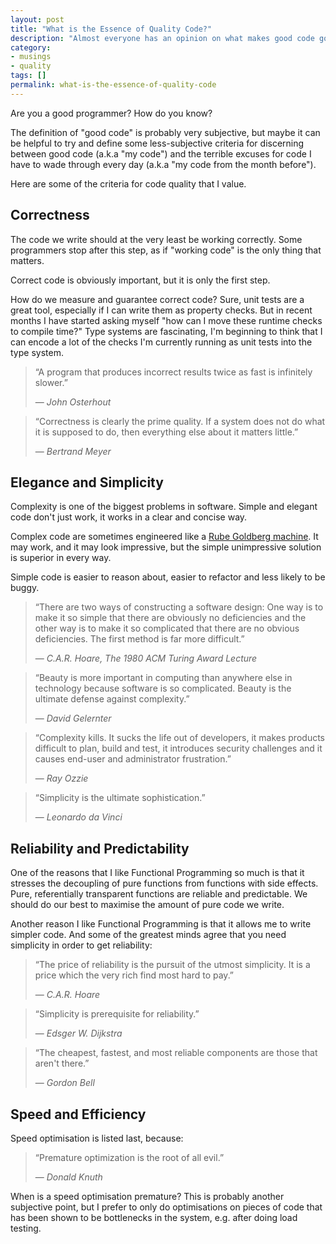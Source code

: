 ```yaml
---
layout: post
title: "What is the Essence of Quality Code?"
description: "Almost everyone has an opinion on what makes good code good. Here are some of mine."
category:
- musings
- quality
tags: []
permalink: what-is-the-essence-of-quality-code
---
```


Are you a good programmer? How do you know?

The definition of "good code" is probably very subjective, but maybe it can be helpful to try and define some less-subjective criteria for discerning between good code (a.k.a "my code") and the terrible excuses for code I have to wade through every day (a.k.a "my code from the month before").

Here are some of the criteria for code quality that I value.

## Correctness

The code we write should at the very least be working correctly.
Some programmers stop after this step, as if "working code" is the only thing that matters.

Correct code is obviously important, but it is only the first step.

How do we measure and guarantee correct code?
Sure, unit tests are a great tool, especially if I can write them as property checks.
But in recent months I have started asking myself "how can I move these runtime checks to compile time?"
Type systems are fascinating, I'm beginning to think that I can encode a lot of the checks I'm currently running as unit tests into the type system.

> &ldquo;A program that produces incorrect results twice as fast is infinitely slower.&rdquo;
>
> &mdash; <cite>John Osterhout</cite>

> &ldquo;Correctness is clearly the prime quality. If a system does not do what it is supposed to do, then everything else about it matters little.&rdquo;
>
> &mdash; <cite>Bertrand Meyer</cite>

## Elegance and Simplicity

Complexity is one of the biggest problems in software.
Simple and elegant code don't just work, it works in a clear and concise way.

Complex code are sometimes engineered like a [Rube Goldberg machine](https://en.wikipedia.org/wiki/Rube_Goldberg_machine).
It may work, and it may look impressive, but the simple unimpressive solution is superior in every way.

Simple code is easier to reason about, easier to refactor and less likely to be buggy.

> &ldquo;There are two ways of constructing a software design:
> One way is to make it so simple that there are obviously no deficiencies and the other way is to make it so complicated that there are no obvious deficiencies.
> The first method is far more difficult.&rdquo;
>
> &mdash; <cite>C.A.R. Hoare, The 1980 ACM Turing Award Lecture</cite>

> &ldquo;Beauty is more important in computing than anywhere else in technology because software is so complicated. Beauty is the ultimate defense against complexity.&rdquo;
>
> &mdash; <cite>David Gelernter</cite>

> &ldquo;Complexity kills. It sucks the life out of developers, it makes products difficult to plan, build and test, it introduces security challenges and it causes end-user and administrator frustration.&rdquo;
>
> &mdash; <cite>Ray Ozzie</cite>

> &ldquo;Simplicity is the ultimate sophistication.&rdquo;
>
> &mdash; <cite>Leonardo da Vinci</cite>

## Reliability and Predictability

One of the reasons that I like Functional Programming so much is that it stresses the decoupling of pure functions from functions with side effects.
Pure, referentially transparent functions are reliable and predictable. We should do our best to maximise the amount of pure code we write.

Another reason I like Functional Programming is that it allows me to write simpler code.
And some of the greatest minds agree that you need simplicity in order to get reliability:

> &ldquo;The price of reliability is the pursuit of the utmost simplicity. It is a price which the very rich find most hard to pay.&rdquo;
>
> &mdash; <cite>C.A.R. Hoare</cite>

> &ldquo;Simplicity is prerequisite for reliability.&rdquo;
>
> &mdash; <cite>Edsger W. Dijkstra</cite>

> &ldquo;The cheapest, fastest, and most reliable components are those that aren't there.&rdquo;
>
> &mdash; <cite>Gordon Bell</cite>


## Speed and Efficiency

Speed optimisation is listed last, because:

> &ldquo;Premature optimization is the root of all evil.&rdquo;
>
> &mdash; <cite>Donald Knuth</cite>

When is a speed optimisation premature?
This is probably another subjective point, but I prefer to only do optimisations on pieces of code that has been shown to be bottlenecks in the system, e.g. after doing load testing.
